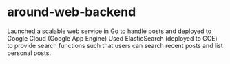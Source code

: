 # around-web-backend
Launched a scalable web service in Go to handle posts and deployed to Google Cloud (Google App Engine)
Used ElasticSearch (deployed to GCE) to provide search functions such that users can search recent posts and list personal posts.

